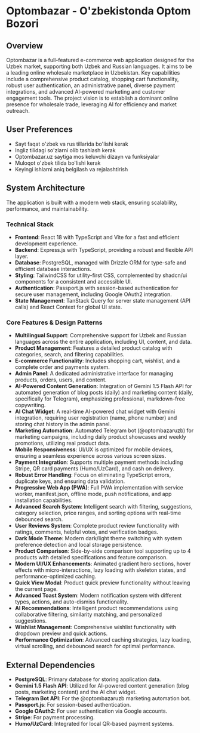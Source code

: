 # Optombazar - O'zbekistonda Optom Bozori

## Overview
Optombazar is a full-featured e-commerce web application designed for the Uzbek market, supporting both Uzbek and Russian languages. It aims to be a leading online wholesale marketplace in Uzbekistan. Key capabilities include a comprehensive product catalog, shopping cart functionality, robust user authentication, an administrative panel, diverse payment integrations, and advanced AI-powered marketing and customer engagement tools. The project vision is to establish a dominant online presence for wholesale trade, leveraging AI for efficiency and market outreach.

## User Preferences
- Sayt faqat o'zbek va rus tillarida bo'lishi kerak
- Ingliz tilidagi so'zlarni olib tashlash kerak
- Optombazar.uz saytiga mos keluvchi dizayn va funksiyalar
- Muloqot o'zbek tilida bo'lishi kerak
- Keyingi ishlarni aniq belgilash va rejalashtirish

## System Architecture
The application is built with a modern web stack, ensuring scalability, performance, and maintainability.

### Technical Stack
-   **Frontend**: React 18 with TypeScript and Vite for a fast and efficient development experience.
-   **Backend**: Express.js with TypeScript, providing a robust and flexible API layer.
-   **Database**: PostgreSQL, managed with Drizzle ORM for type-safe and efficient database interactions.
-   **Styling**: TailwindCSS for utility-first CSS, complemented by shadcn/ui components for a consistent and accessible UI.
-   **Authentication**: Passport.js with session-based authentication for secure user management, including Google OAuth2 integration.
-   **State Management**: TanStack Query for server state management (API calls) and React Context for global UI state.

### Core Features & Design Patterns
-   **Multilingual Support**: Comprehensive support for Uzbek and Russian languages across the entire application, including UI, content, and data.
-   **Product Management**: Features a detailed product catalog with categories, search, and filtering capabilities.
-   **E-commerce Functionality**: Includes shopping cart, wishlist, and a complete order and payments system.
-   **Admin Panel**: A dedicated administrative interface for managing products, orders, users, and content.
-   **AI-Powered Content Generation**: Integration of Gemini 1.5 Flash API for automated generation of blog posts (daily) and marketing content (daily, specifically for Telegram), emphasizing professional, markdown-free copywriting.
-   **AI Chat Widget**: A real-time AI-powered chat widget with Gemini integration, requiring user registration (name, phone number) and storing chat history in the admin panel.
-   **Marketing Automation**: Automated Telegram bot (@optombazaruzb) for marketing campaigns, including daily product showcases and weekly promotions, utilizing real product data.
-   **Mobile Responsiveness**: UI/UX is optimized for mobile devices, ensuring a seamless experience across various screen sizes.
-   **Payment Integration**: Supports multiple payment methods including Stripe, QR card payments (Humo/UzCard), and cash on delivery.
-   **Robust Error Handling**: Focus on eliminating TypeScript errors, duplicate keys, and ensuring data validation.
-   **Progressive Web App (PWA)**: Full PWA implementation with service worker, manifest.json, offline mode, push notifications, and app installation capabilities.
-   **Advanced Search System**: Intelligent search with filtering, suggestions, category selection, price ranges, and sorting options with real-time debounced search.
-   **User Reviews System**: Complete product review functionality with ratings, comments, helpful votes, and verification badges.
-   **Dark Mode Theme**: Modern dark/light theme switching with system preference detection and local storage persistence.
-   **Product Comparison**: Side-by-side comparison tool supporting up to 4 products with detailed specifications and feature comparison.
-   **Modern UI/UX Enhancements**: Animated gradient hero sections, hover effects with micro-interactions, lazy loading with skeleton states, and performance-optimized caching.
-   **Quick View Modal**: Product quick preview functionality without leaving the current page.
-   **Advanced Toast System**: Modern notification system with different types, actions, and auto-dismiss functionality.
-   **AI Recommendations**: Intelligent product recommendations using collaborative filtering, similarity matching, and personalized suggestions.
-   **Wishlist Management**: Comprehensive wishlist functionality with dropdown preview and quick actions.
-   **Performance Optimization**: Advanced caching strategies, lazy loading, virtual scrolling, and debounced search for optimal performance.

## External Dependencies
-   **PostgreSQL**: Primary database for storing application data.
-   **Gemini 1.5 Flash API**: Utilized for AI-powered content generation (blog posts, marketing content) and the AI chat widget.
-   **Telegram Bot API**: For the @optombazaruzb marketing automation bot.
-   **Passport.js**: For session-based authentication.
-   **Google OAuth2**: For user authentication via Google accounts.
-   **Stripe**: For payment processing.
-   **Humo/UzCard**: Integrated for local QR-based payment systems.